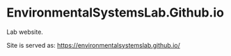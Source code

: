 # EnvironmentalSystemsLab.Github.io
Lab website.

Site is served as:
https://environmentalsystemslab.github.io/
